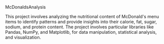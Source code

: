McDonaldsAnalysis

This project involves analyzing the nutritional content of McDonald's menu items to identify patterns and provide insights into their calorie, fat, sugar, sodium, and protein content. The project involves particular libraries like Pandas, NumPy, and Matplotlib, for data manipulation, statistical analysis, and visualization.
